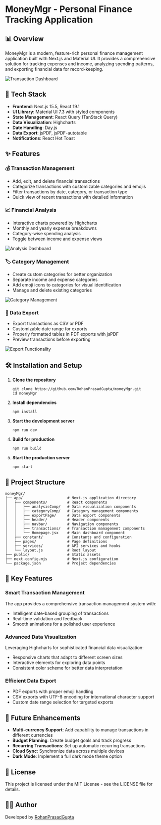 # MoneyMgr - Personal Finance Tracking Application

## 📊 Overview

MoneyMgr is a modern, feature-rich personal finance management application built with Next.js and Material UI. It provides a comprehensive solution for tracking expenses and income, analyzing spending patterns, and exporting financial data for record-keeping.

![Transaction Dashboard](https://github.com/user-attachments/assets/a019d9b6-29ec-496b-a30f-208f7873665d)

## 🚀 Tech Stack

- **Frontend**: Next.js 15.5, React 19.1
- **UI Library**: Material UI 7.3 with styled components
- **State Management**: React Query (TanStack Query)
- **Data Visualization**: Highcharts
- **Date Handling**: Day.js
- **Data Export**: jsPDF, jsPDF-autotable
- **Notifications**: React Hot Toast

## ✨ Features

### 💰 Transaction Management

- Add, edit, and delete financial transactions
- Categorize transactions with customizable categories and emojis
- Filter transactions by date, category, or transaction type
- Quick view of recent transactions with detailed information

### 📈 Financial Analysis

- Interactive charts powered by Highcharts
- Monthly and yearly expense breakdowns
- Category-wise spending analysis
- Toggle between income and expense views

![Analysis Dashboard](https://github.com/user-attachments/assets/7dbf82f1-dea1-456a-9b6c-b115ac4621a7)

### 🏷️ Category Management

- Create custom categories for better organization
- Separate income and expense categories
- Add emoji icons to categories for visual identification
- Manage and delete existing categories

![Category Management](https://github.com/user-attachments/assets/5d6b5b74-6814-4e54-bb55-9b669729796b)

### 📑 Data Export

- Export transactions as CSV or PDF
- Customizable date range for exports
- Properly formatted tables in PDF exports with jsPDF
- Preview transactions before exporting

![Export Functionality](https://github.com/user-attachments/assets/12c73b70-1e8a-408a-a584-e47e8ba4ec48)

## 🛠️ Installation and Setup

1. **Clone the repository**

   ```
   git clone https://github.com/RohanPrasadGupta/moneyMgr.git
   cd moneyMgr
   ```

2. **Install dependencies**

   ```
   npm install
   ```

3. **Start the development server**

   ```
   npm run dev
   ```

4. **Build for production**

   ```
   npm run build
   ```

5. **Start the production server**
   ```
   npm start
   ```

## 🧩 Project Structure

```
moneyMgr/
├── app/                    # Next.js application directory
│   ├── components/         # React components
│   │   ├── analysisComp/   # Data visualization components
│   │   ├── categoryComp/   # Category management components
│   │   ├── exportPage/     # Data export components
│   │   ├── header/         # Header components
│   │   ├── navbar/         # Navigation components
│   │   ├── transactions/   # Transaction management components
│   │   └── Homepage.jsx    # Main dashboard component
│   ├── constant/           # Constants and configuration
│   ├── pages/              # Page definitions
│   ├── services/           # API services and hooks
│   └── layout.js           # Root layout
├── public/                 # Static assets
├── next.config.mjs         # Next.js configuration
└── package.json            # Project dependencies
```

## 🌟 Key Features

### Smart Transaction Management

The app provides a comprehensive transaction management system with:

- Intelligent date-based grouping of transactions
- Real-time validation and feedback
- Smooth animations for a polished user experience

### Advanced Data Visualization

Leveraging Highcharts for sophisticated financial data visualization:

- Responsive charts that adapt to different screen sizes
- Interactive elements for exploring data points
- Consistent color scheme for better data interpretation

### Efficient Data Export

- PDF exports with proper emoji handling
- CSV exports with UTF-8 encoding for international character support
- Custom date range selection for targeted exports

## 🔮 Future Enhancements

- **Multi-currency Support**: Add capability to manage transactions in different currencies
- **Budget Planning**: Create budget goals and track progress
- **Recurring Transactions**: Set up automatic recurring transactions
- **Cloud Sync**: Synchronize data across multiple devices
- **Dark Mode**: Implement a full dark mode theme option

## 📝 License

This project is licensed under the MIT License - see the LICENSE file for details.

## 👨‍💻 Author

Developed by [RohanPrasadGupta](https://github.com/RohanPrasadGupta)
